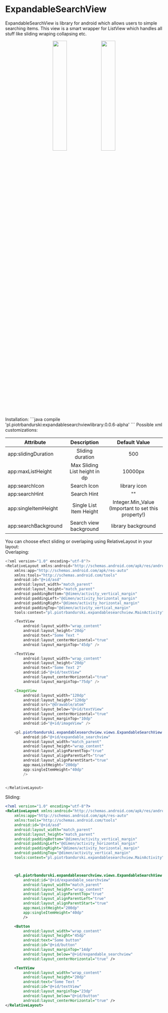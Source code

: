 # ExpandableSearchView

ExpandableSearchView is library for android which allows users to simple searching items. This view is a smart wrapper for ListView which handles all stuff like sliding wraping collapsing etc.
<p align="center">
<img src="https://media.giphy.com/media/l0MYArGcYfm3wvMeQ/source.gif" width="30%"/> <img src="https://media.giphy.com/media/l0MYCXG5euuLzIHIY/source.gif" width="30%"/> 
</p>
<br>
Installation:
```java
    compile 'pl.piotrbandurski:expandablesearchviewlibrary:0.0.6-alpha'
```
Possible xml customizations:<br>

| Attribute       | Description           | Default Value  |
| ------------- |:-------------:| :-----:|
| app:slidingDuration     | Sliding duration| 500 |
| app:maxListHeight     | Max Sliding List height in dp | 10000px|
| app:searchIcon| Search Icon     |    library icon |
| app:searchHint| Search Hint     |   "" |
| app:singleItemHeight| Single List Item Height    |   Integer.Min_Value (Important to set this property!) |
| app:searchBackground| Search view background     |   library background |


You can choose efect sliding or overlaping using RelativeLayout in your layout:<br>
Overlaping:
```java
<?xml version="1.0" encoding="utf-8"?>
<RelativeLayout xmlns:android="http://schemas.android.com/apk/res/android"
    xmlns:app="http://schemas.android.com/apk/res-auto"
    xmlns:tools="http://schemas.android.com/tools"
    android:id="@+id/asd"
    android:layout_width="match_parent"
    android:layout_height="match_parent"
    android:paddingBottom="@dimen/activity_vertical_margin"
    android:paddingLeft="@dimen/activity_horizontal_margin"
    android:paddingRight="@dimen/activity_horizontal_margin"
    android:paddingTop="@dimen/activity_vertical_margin"
    tools:context="pl.piotrbandurski.expandablesearchview.MainActivity">

    <TextView
        android:layout_width="wrap_content"
        android:layout_height="20dp"
        android:text="Some Text "
        android:layout_centerHorizontal="true"
        android:layout_marginTop="45dp" />

    <TextView
        android:layout_width="wrap_content"
        android:layout_height="20dp"
        android:text="Some Text 2"
        android:id="@+id/textView"
        android:layout_centerHorizontal="true"
        android:layout_marginTop="75dp" />

    <ImageView
        android:layout_width="120dp"
        android:layout_height="120dp"
        android:src="@drawable/atom"
        android:layout_below="@+id/textView"
        android:layout_centerHorizontal="true"
        android:layout_marginTop="10dp"
        android:id="@+id/imageView" />

    <pl.piotrbandurski.expandablesearchview.views.ExpandableSearchView
        android:id="@+id/expandable_searchview"
        android:layout_width="match_parent"
        android:layout_height="wrap_content"
        android:layout_alignParentTop="true"
        android:layout_alignParentLeft="true"
        android:layout_alignParentStart="true"
        app:maxListHeight="200dp"
        app:singleItemHeight="40dp"
        />


</RelativeLayout>
```
<script src="https://gist.github.com/PiotrBandurski/fd43cd39bcb3f6fc7d8017e190018396.js"></script>

Sliding:
```xml
<?xml version="1.0" encoding="utf-8"?>
<RelativeLayout xmlns:android="http://schemas.android.com/apk/res/android"
    xmlns:app="http://schemas.android.com/apk/res-auto"
    xmlns:tools="http://schemas.android.com/tools"
    android:id="@+id/asd"
    android:layout_width="match_parent"
    android:layout_height="match_parent"
    android:paddingBottom="@dimen/activity_vertical_margin"
    android:paddingLeft="@dimen/activity_horizontal_margin"
    android:paddingRight="@dimen/activity_horizontal_margin"
    android:paddingTop="@dimen/activity_vertical_margin"
    tools:context="pl.piotrbandurski.expandablesearchview.MainActivity">



    <pl.piotrbandurski.expandablesearchview.views.ExpandableSearchView
        android:id="@+id/expandable_searchview"
        android:layout_width="match_parent"
        android:layout_height="wrap_content"
        android:layout_alignParentTop="true"
        android:layout_alignParentLeft="true"
        android:layout_alignParentStart="true"
        app:maxListHeight="200dp"
        app:singleItemHeight="40dp"
        />

    <Button
        android:layout_width="wrap_content"
        android:layout_height="45dp"
        android:text="Some button"
        android:id="@+id/button"
        android:layout_marginTop="14dp"
        android:layout_below="@+id/expandable_searchview"
        android:layout_centerHorizontal="true" />

    <TextView
        android:layout_width="wrap_content"
        android:layout_height="20dp"
        android:text="Some Text "
        android:id="@+id/textView"
        android:layout_marginTop="23dp"
        android:layout_below="@+id/button"
        android:layout_centerHorizontal="true" />
</RelativeLayout>
```
